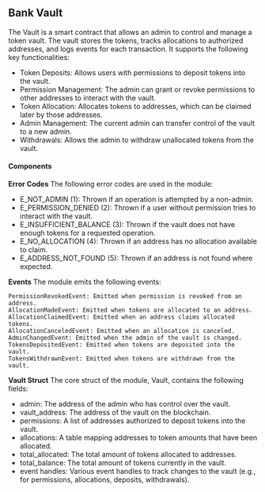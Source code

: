 ## Bank Vault

The Vault is a smart contract that allows an admin to control and manage a token vault. The vault stores the tokens, tracks allocations to authorized addresses, and logs events for each transaction. It supports the following key functionalities:

- Token Deposits: Allows users with permissions to deposit tokens into the vault.
- Permission Management: The admin can grant or revoke permissions to other addresses to interact with the vault.
- Token Allocation: Allocates tokens to addresses, which can be claimed later by those addresses.
- Admin Management: The current admin can transfer control of the vault to a new admin.
- Withdrawals: Allows the admin to withdraw unallocated tokens from the vault.


#### Components
**Error Codes**
The following error codes are used in the module:

- E_NOT_ADMIN (1): Thrown if an operation is attempted by a non-admin.
- E_PERMISSION_DENIED (2): Thrown if a user without permission tries to interact with the vault.
- E_INSUFFICIENT_BALANCE (3): Thrown if the vault does not have enough tokens for a requested operation.
- E_NO_ALLOCATION (4): Thrown if an address has no allocation available to claim.
- E_ADDRESS_NOT_FOUND (5): Thrown if an address is not found where expected.

**Events**
The module emits the following events:

```shPermissionGrantedEvent: Emitted when permission is granted to an address.
PermissionRevokedEvent: Emitted when permission is revoked from an address.
AllocationMadeEvent: Emitted when tokens are allocated to an address.
AllocationClaimedEvent: Emitted when an address claims allocated tokens.
AllocationCanceledEvent: Emitted when an allocation is canceled.
AdminChangedEvent: Emitted when the admin of the vault is changed.
TokensDepositedEvent: Emitted when tokens are deposited into the vault.
TokensWithdrawnEvent: Emitted when tokens are withdrawn from the vault.
```
**Vault Struct**
The core struct of the module, Vault, contains the following fields:

- admin: The address of the admin who has control over the vault.
- vault_address: The address of the vault on the blockchain.
- permissions: A list of addresses authorized to deposit tokens into the vault.
- allocations: A table mapping addresses to token amounts that have been allocated.
- total_allocated: The total amount of tokens allocated to addresses.
- total_balance: The total amount of tokens currently in the vault.
- event handles: Various event handles to track changes to the vault (e.g., for permissions, allocations, deposits, withdrawals).
